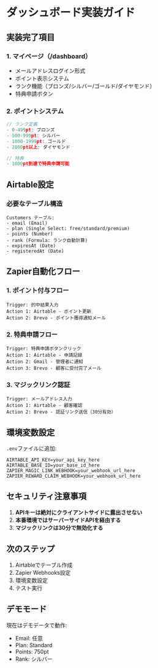 # ダッシュボード実装ガイド

## 実装完了項目

### 1. マイページ（/dashboard）
- メールアドレスログイン形式
- ポイント表示システム
- ランク機能（ブロンズ/シルバー/ゴールド/ダイヤモンド）
- 特典申請ボタン

### 2. ポイントシステム
```javascript
// ランク定義
- 0-499pt: ブロンズ
- 500-999pt: シルバー  
- 1000-1999pt: ゴールド
- 2000pt以上: ダイヤモンド

// 特典
- 1000pt到達で特典申請可能
```

## Airtable設定

### 必要なテーブル構造
```
Customers テーブル:
- email (Email)
- plan (Single Select: free/standard/premium)
- points (Number)
- rank (Formula: ランク自動計算)
- expiresAt (Date)
- registeredAt (Date)
```

## Zapier自動化フロー

### 1. ポイント付与フロー
```
Trigger: 的中結果入力
Action 1: Airtable - ポイント更新
Action 2: Brevo - ポイント獲得通知メール
```

### 2. 特典申請フロー
```
Trigger: 特典申請ボタンクリック
Action 1: Airtable - 申請記録
Action 2: Gmail - 管理者に通知
Action 3: Brevo - 顧客に受付完了メール
```

### 3. マジックリンク認証
```
Trigger: メールアドレス入力
Action 1: Airtable - 顧客確認
Action 2: Brevo - 認証リンク送信（30分有効）
```

## 環境変数設定

`.env`ファイルに追加:
```
AIRTABLE_API_KEY=your_api_key_here
AIRTABLE_BASE_ID=your_base_id_here
ZAPIER_MAGIC_LINK_WEBHOOK=your_webhook_url_here
ZAPIER_REWARD_CLAIM_WEBHOOK=your_webhook_url_here
```

## セキュリティ注意事項

1. **APIキーは絶対にクライアントサイドに露出させない**
2. **本番環境ではサーバーサイドAPIを経由する**
3. **マジックリンクは30分で無効化する**

## 次のステップ

1. Airtableでテーブル作成
2. Zapier Webhooks設定
3. 環境変数設定
4. テスト実行

## デモモード

現在はデモデータで動作:
- Email: 任意
- Plan: Standard
- Points: 750pt
- Rank: シルバー